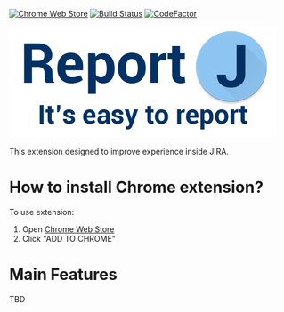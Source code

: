 [![Chrome Web Store](https://img.shields.io/badge/chrome-download-blue)](https://chrome.google.com/webstore/detail/reportj/hijbdbjoelgicnhnghhhlkpbhjdmchfg?hl=en-US)
[![Build Status](https://travis-ci.org/mishani0x0ef/ReportJ.svg?branch=master)](https://travis-ci.org/mishani0x0ef/ReportJ)
[![CodeFactor](https://www.codefactor.io/repository/github/mishani0x0ef/reportj/badge)](https://www.codefactor.io/repository/github/mishani0x0ef/reportj)

![logo](./resources/logo/logo-lg.png)

This extension designed to improve experience inside JIRA.

# How to install Chrome extension?

To use extension:

1. Open [Chrome Web Store](https://chrome.google.com/webstore/detail/reportj/hijbdbjoelgicnhnghhhlkpbhjdmchfg?hl=en-US)
2. Click "ADD TO CHROME"

# Main Features

TBD
